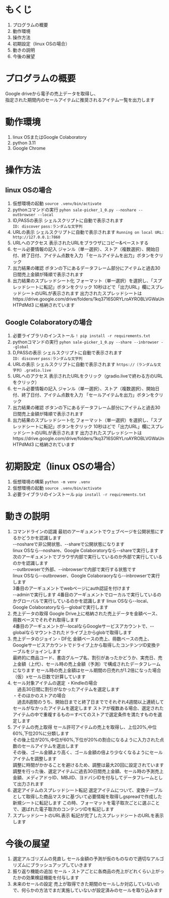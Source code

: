 # もくじ
1. プログラムの概要
2. 動作環境
3. 操作方法
4. 初期設定（linux OSの場合）
5. 動きの説明
6. 今後の展望

# プログラムの概要
Google driveから電子の売上データを取得し、  
指定された期間内のセールアイテムに推奨されるアイテム一覧を出力します  

# 動作環境
1. linux OSまたはGoogle Colaboratory
2. python 3.11
3. Google Chrome

# 操作方法
## linux OSの場合
1. 仮想環境の起動
`source .venv/bin/activate`
2. pythonコマンドの実行
`pyhon sale-picker_1_0.py --noshare --outbrowser --local`
3. ID,PASSの表示
シェルスクリプトに自動で表示されます  
`ID: discover`
`pass:ランダムな文字列`
5. URLの表示
シェルスクリプトに自動で表示されます
`Running on local URL:  http://127.0.0.1:7860`
6. URLへのアクセス
表示されたURLをブラウザにコピー&ペーストする
7. セール必要情報の記入
ジャンル（単一選択）、ストア（複数選択）、開始日付、終了日付、アイテム点数を入力
「セールアイテムを出力」ボタンをクリック
8. 出力結果の確認
ボタンの下にあるデータフレーム部分にアイテムと過去30日間売上金額が降順で表示されます
9. 出力結果のスプレッドシート化
フォーマット（単一選択）を選択し、「スプレッドシートに転記」ボタンをクリック
10秒ほどで「出力URL」欄にスプレッドシートのURLが表示されます
出力されたスプレッドシートはhttps://drive.google.com/drive/folders/1kq3716S0RYLroAYROBLVGWaUnHTPdMd3
に格納されています
  
## Google Colaboratoryの場合
1. 必要ライブラリのインストール
`! pip install -r requirements.txt`
2. pythonコマンドの実行
`pyhon sale-picker_1_0.py --share --inbrowser --global`
3. D,PASSの表示
シェルスクリプトに自動で表示されます  
`ID: discover`
`pass:ランダムな文字列`
5. URLの表示
シェルスクリプトに自動で表示されます
`https://（ランダムな文字列）.gradio.live`
6. URLへのアクセス
表示されたURLをクリック（gradio.liveで終わる方のURLをクリック）  
8. セール必要情報の記入
ジャンル（単一選択）、ストア（複数選択）、開始日付、終了日付、アイテム点数を入力
「セールアイテムを出力」ボタンをクリック
9. 出力結果の確認
ボタンの下にあるデータフレーム部分にアイテムと過去30日間売上金額が降順で表示されます
10. 出力結果のスプレッドシート化
フォーマット（単一選択）を選択し、「スプレッドシートに転記」ボタンをクリック
10秒ほどで「出力URL」欄にスプレッドシートのURLが表示されます
出力されたスプレッドシートはhttps://drive.google.com/drive/folders/1kq3716S0RYLroAYROBLVGWaUnHTPdMd3
に格納されています
  
# 初期設定（linux OSの場合）
1. 仮想環境の構築
`python -m venv .venv`
2. 仮想環境の起動
`source .venv/bin/activate`
3. 必要ライブラリのインストール
`pip install -r requirements.txt`
  
# 動きの説明
1. コマンドラインの認識
最初のアーギュメントでウェブページを公開状態にするかどうかを認識します  
--noshareで非公開状態、--shareで公開状態になります  
linux OSなら--noshare、Google Colaboratoryなら--shareで実行します  
次のアーギュメントでブラウザ内部で実行しているのか外部で実行しているのかを認識します  
--outbrowserで外部、--inbrowserで内部で実行する状態です  
linux OSなら--outbrowser、Google Colaboraoryなら--inbrowserで実行します  
3番目のアーギュメントでwebページにauth認証を付けます  
--adminで実行します
4番目のアーギュメントでローカルで実行しているのかグローバルで実行しているのかを認識します
linux OSなら--local、Google Colaboratoryなら--globalで実行します
2. 売上データの取得
Google Drive上に格納された売上データを金額ベース、冊数ベースでそれぞれ取得します  
4番目のアーギュメントが--localならGoogleサービスアカウントで、--globalならマウントされたドライブ上からglobで取得します
3. 売上データのジョイン・DF化
金額ベースの売上、冊数ベースの売上、Googleサービスアカウントでドライブ上から取得したコンテンツID変換テーブルをジョインします  
最終的に商品コード、書店グループ名、割引があったかどうか、実売日、売上金額（上代）、セール時の売上金額（予測）で構成されたデータフレームになります
セール時の売上金額はセール期間の日売れが1.2倍になった場合（仮）xセール日数で計算しています
5. セール対象アイテムの選定
・Kindleの場合  
　過去30日間に割引がなかったアイテムを選定します  
・そのほかのストアの場合  
　過去8週間のうち、開始日までと終了日まででそれぞれ4週間以上連続してセールがなかったアイテムを選定します
ストアが複数ある場合、選定されたアイテムの中で重複するもの＝すべてのストアで選定条件を満たすものを選定します
6. アイテムの売上取得
セール許可アイテムの売上を取得し、上位20%,中位60%,下位20%に分類します  
その後上位が20%,中位が60%,下位が20%の割合になるように入力された点数のセールアイテムを選出します  
その後、ゴール金額より高く、ゴール金額の倍より少なくなるようにセールアイテムを調整します  
調整に時間がかかることを避けるため、調整は最大20回に設定されています  
調整を行った後、選定アイテムに過去30日間売上金額、セール時の予測売上金額、メディアドゥID、MBJID、ヨドバシIDを付与してデータフレームとして出力されます  
8. 選定アイテムのスプレッドシート転記
選定アイテムについて、変換テーブルとして取得した商品マスタに基づいて必要情報を取得しgspreadで作成した新規シートに転記します
この時、フォーマットを電子取次ごとに選ぶことで、選ばれた電子取次のコンテンツIDを転記します
9. スプレッドシートのURL表示
転記が完了したスプレッドシートのURLを表示します

# 今後の展望
1. 選定アルゴリズムの見直し
セール金額の予測が仮のものなので適切なアルゴリズムにブラッシュアップしていきます 
2. 振り返り機能の追加
セール・ストアごとに各商品の売上がどれくらい上がったかの効果検証機能を付与します
3. 未来のセールの設定
売上が取得できた期間のセールしか対応していないので、何らかの方法でまだ実施していないが設定済みのセールを取り込みます
